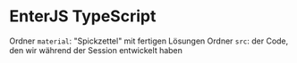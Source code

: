 # EnterJS TypeScript 

Ordner `material`: "Spickzettel" mit fertigen Lösungen
Ordner `src`: der Code, den wir während der Session entwickelt haben
